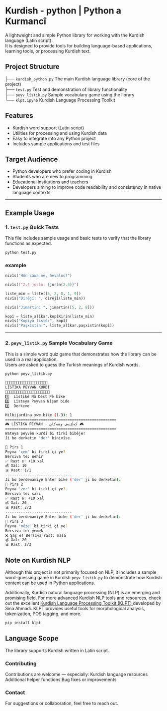 # Kurdish - python |  Python a Kurmancî

A lightweight and simple Python library for working with the Kurdish language (Latin script).  
It is designed to provide tools for building language-based applications, learning tools, or processing Kurdish text.  

## Project Structure

├── ``kurdish_python.py`` The main Kurdish language library (core of the project)\
├── ``test.py`` Test and demonstration of library functionality\
├── ``peyv_lîstik.py`` Sample vocabulary game using the library\
└── ``klpt.ipynb`` Kurdish Language Processing Toolkit

## Features

- Kurdish word support (Latin script)
- Utilities for processing and using Kurdish data
- Easy to integrate into any Python project
- Includes sample applications and test files

## Target Audience

- Python developers who prefer coding in Kurdish
- Students who are new to programming
- Educational institutions and teachers
- Developers aiming to improve code readability and consistency in native language contexts

---

## Example Usage

### 1. ``test.py`` Quick Tests

This file includes sample usage and basic tests to verify that the library functions as expected.

```bash
python test.py
```

### example

```python
nivîs("Hûn çawa ne, hevalno?")

nivîs(f"2.4 jorîn: {jorîn(2.4)}")

liste_min = lîste([5, 2, 8, 1, 9])
nivîs("Dirêjî: ", dirêjî(liste_min))

nivîs("Jimartin: ", jimartin([5, 2, 8]))

kopî = lîste_alîkar.kopîKirin(liste_min)
nivîs("Kopiya listê:", kopî)
nivîs("Paşxistin:", lîste_alîkar.paşxistin(kopî))
```

---

### 2. ``peyv_lîstik.py`` Sample Vocabulary Game

This is a simple word quiz game that demonstrates how the library can be used in a real application.  
Users are asked to guess the Turkish meanings of Kurdish words.

```bash
python peyv_lîstik.py
```

```bash
🌟🌟🌟🌟🌟🌟🌟🌟🌟🌟🌟🌟🌟🌟🌟🌟🌟🌟🌟
LÎSTIKA PEYVAN KURDÎ
🌟🌟🌟🌟🌟🌟🌟🌟🌟🌟🌟🌟🌟🌟🌟🌟🌟🌟🌟🌟
1️⃣  Lîstikê Nû Dest Pê bike
2️⃣  Lîsteya Peyvan Nîşan bide
3️⃣  Derkeve

Hilbijardina xwe bike (1-3): 1
==================================================
🎮 LÎSTIKA PEYVAN - کەڵێنەی وشەکان 🎮
==================================================
Wateya peyvên kurdî bi tirkî bibêje!
Ji bo derketin 'der' binivîse.

📝 Pirs 1
Peyva 'çem' bi tirkî çi ye?
Bersiva te: nehir
✅ Rast e! +10 xal
💰 Xal: 10
📊 Rast: 1/1
------------------------------
Ji bo berdewamiyê Enter bike ('der' ji bo derketin):
📝 Pirs 2
Peyva 'zer' bi tirkî çi ye?
Bersiva te: sarı
✅ Rast e! +10 xal
💰 Xal: 20
📊 Rast: 2/2
------------------------------
Ji bo berdewamiyê Enter bike ('der' ji bo derketin):
📝 Pirs 3
Peyva 'mêze' bi tirkî çi ye?
Bersiva te: yemek
❌ Şaş e! Bersiva rast: masa
💰 Xal: 20
📊 Rast: 2/3
```

## Note on Kurdish NLP

Although this project is not primarily focused on NLP, it includes a sample word-guessing game in Kurdish ``peyv_listik.py`` to demonstrate how Kurdish content can be used in Python applications.

Additionally, Kurdish natural language processing (NLP) is an emerging and promising field. For more advanced Kurdish NLP tools and resources, check out the excellent [Kurdish Language Processing Toolkit (KLPT) ](https://github.com/sinaahmadi/klpt) developed by Sina Ahmadi. KLPT provides useful tools for morphological analysis, tokenization, POS tagging, and more.

```python
pip install klpt
```

## Language Scope

The library supports Kurdish written in Latin script.

### Contributing

Contributions are welcome — especially:
Kurdish language resources
Additional helper functions
Bug fixes or improvements

### Contact

For suggestions or collaboration, feel free to reach out.
